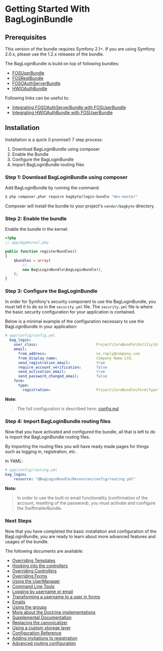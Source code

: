 Getting Started With BagLoginBundle
==================================

## Prerequisites

This version of the bundle requires Symfony 2.1+. If you are using Symfony
2.0.x, please use the 1.2.x releases of the bundle.

The BagLoginBundle is build on top of following bundles:

 - [FOSUserBundle](https://github.com/FriendsOfSymfony/FOSUserBundle)
 - [FOSRestBundle](https://github.com/FriendsOfSymfony/FOSRestBundle)
 - [FOSOAuthServerBundle](https://github.com/FriendsOfSymfony/FOSOAuthServerBundle)
 - [HWIOAuthBundle](https://github.com/hwi/HWIOAuthBundle)

Following links can be useful to:
 - [Integrating FOSOAuthServerBundle with FOSUserBundle](http://blog.tankist.de/blog/2013/07/16/oauth2-explained-part-1-principles-and-terminology/)
 - [Integrating HWIOAuthBundle with FOSUserBundle](https://gist.github.com/danvbe/4476697)

## Installation

Installation is a quick (I promise!) 7 step process:

1. Download BagLoginBundle using composer
2. Enable the Bundle
3. Configure the BagLoginBundle
4. Import BagLoginBundle routing files

### Step 1: Download BagLoginBundle using composer

Add BagLoginBundle by running the command:

``` bash
$ php composer.phar require bagbyte/login-bundle "dev-master"
```

Composer will install the bundle to your project's `vendor/bagbyte` directory.

### Step 2: Enable the bundle

Enable the bundle in the kernel:

``` php
<?php
// app/AppKernel.php

public function registerBundles()
{
    $bundles = array(
        // ...
        new Bag\LoginBundle\BagLoginBundle(),
    );
}
```

### Step 3: Configure the BagLoginBundle

In order for Symfony's security component to use the BagLoginBundle, you must
tell it to do so in the `security.yml` file. The `security.yml` file is where the
basic security configuration for your application is contained.

Below is a minimal example of the configuration necessary to use the BagLoginBundle
in your application:

``` yaml
# app/config/config.yml
  bag_login:
    user_class:                           Project\CoreBundle\Entitiy\User # Your User class full path
    email:
      from_address:                       no_reply@company.com            # email address used as sender in emails
      from_display_name:                  Company Name Ltd.               # email name to display as sender in emails
      send_registration_email:            true                            # true|false, if true, after a new registration the user is notified with an email
      require_account_verification:       false                           # true|false, if true, after a new registration the account will not be active, a link will be sent in the registration email, the user has to click on it in order to activate the account
      send_activation_email:              true                            # true|false, if true, after the activation of the account, an email is sent to the user
      send_password_changed_email:        false                           # true|false, if true, after the user change his password, an email is sent to the user
    form:
      type:
        registration:                     Project\CoreBundle\Form\Type\RegistrationType  # registration form type full path
```

**Note:**

> The full configuration is described here: [config.md](https://github.com/bagbyte/BagLoginBundle/blob/master/Resources/doc/config.md)

### Step 4: Import BagLoginBundle routing files

Now that you have activated and configured the bundle, all that is left to do is
import the BagLoginBundle routing files.

By importing the routing files you will have ready made pages for things such as
logging in, registration, etc.

In YAML:

``` yaml
# app/config/routing.yml
bag_login:
    resource: "@BagLoginBundle/Resources/config/routing.yml"
```

**Note:**

> In order to use the built-in email functionality (confirmation of the account,
> resetting of the password), you must activate and configure the SwiftmailerBundle.

### Next Steps

Now that you have completed the basic installation and configuration of the
BagLoginBundle, you are ready to learn about more advanced features and usages
of the bundle.

The following documents are available:

- [Overriding Templates](overriding_templates.md)
- [Hooking into the controllers](controller_events.md)
- [Overriding Controllers](overriding_controllers.md)
- [Overriding Forms](overriding_forms.md)
- [Using the UserManager](user_manager.md)
- [Command Line Tools](command_line_tools.md)
- [Logging by username or email](logging_by_username_or_email.md)
- [Transforming a username to a user in forms](form_type.md)
- [Emails](emails.md)
- [Using the groups](groups.md)
- [More about the Doctrine implementations](doctrine.md)
- [Supplemental Documentation](supplemental.md)
- [Replacing the canonicalizer](canonicalizer.md)
- [Using a custom storage layer](custom_storage_layer.md)
- [Configuration Reference](configuration_reference.md)
- [Adding invitations to registration](adding_invitation_registration.md)
- [Advanced routing configuration](routing.md)
